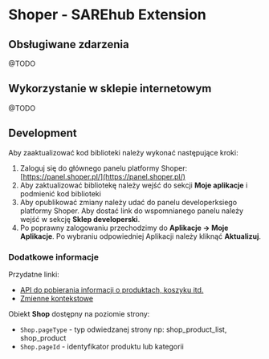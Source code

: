 # Shoper - SAREhub Extension

## Obsługiwane zdarzenia

@TODO

## Wykorzystanie w sklepie internetowym

@TODO

## Development

Aby zaaktualizować kod biblioteki należy wykonać następujące kroki:

1. Zaloguj się do głównego panelu platformy Shoper: [https://panel.shoper.pl/](https://panel.shoper.pl/)
2. Aby zaktualizować bibliotekę należy wejść do sekcji **Moje aplikacje** i podmienić kod biblioteki
3. Aby opublikować zmiany należy udać do panelu developerksiego platformy Shoper. Aby dostać link do wspomnianego panelu należy wejść w sekcję **Sklep developerski**.
4. Po poprawny zalogowaniu przechodzimy do **Aplikacje -> Moje Aplikacje**. Po wybraniu odpowiedniej Aplikacji należy kliknąć **Aktualizuj**.

### Dodatkowe informacje

Przydatne linki:

- [API do pobierania informacji o produktach, koszyku itd.](https://developers.shoper.pl/developers/front-api/getting-started)
- [Zmienne kontekstowe](https://developers.shoper.pl/developers/snippets/contexts)

Obiekt **Shop** dostępny na poziomie strony:

- ```Shop.pageType``` - typ odwiedzanej strony np: shop_product_list, shop_product
- ```Shop.pageId``` - identyfikator produktu lub kategorii
